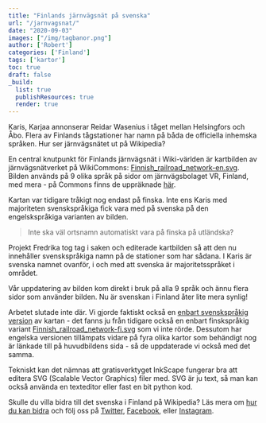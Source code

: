 ```yaml
---
title: "Finlands järnvägsnät på svenska"
url: "/jarnvagsnat/"
date: "2020-09-03"
images: ["/img/tagbanor.png"]
author: ['Robert']
categories: ['Finland']
tags: ['kartor']
toc: true
draft: false
_build:
  list: true
  publishResources: true
  render: true
---
```


Karis, Karjaa annonserar Reidar Wasenius i tåget mellan Helsingfors och Åbo. Flera av Finlands tågstationer har namn på båda de officiella inhemska språken. Hur ser järnvägsnätet ut på Wikipedia? 

En central knutpunkt för Finlands järnvägsnät i Wiki-världen är kartbilden av järnvägsnätverket på WikiCommons: [Finnish\_railroad\_network-en.svg](https://commons.wikimedia.org/wiki/File:Finnish_railroad_network-en.svg). Bilden används på 9 olika språk på sidor om järnvägsbolaget VR, Finland, med mera - på Commons finns de uppräknade [här](https://commons.wikimedia.org/w/index.php?title=Special:GlobalUsage&offset=&limit=500&target=Finnish+railroad+network-en.svg). 

Kartan var tidigare tråkigt nog endast på finska. Inte ens Karis med majoriteten svenskspråkiga fick vara med på svenska på den engelskspråkiga varianten av bilden.

> Inte ska väl ortsnamn automatiskt vara på finska på utländska?

Projekt Fredrika tog tag i saken och editerade kartbilden så att den nu innehåller svenskspråkiga namn på de stationer som har sådana. I Karis är svenska namnet ovanför, i och med att svenska är majoritetsspråket i området. 

Vår uppdatering av bilden kom direkt i bruk på alla 9 språk och ännu flera sidor som använder bilden. Nu är svenskan i Finland åter lite mera synlig! 

Arbetet slutade inte där. Vi gjorde faktiskt också en [enbart svenskspråkig version](https://commons.wikimedia.org/wiki/File:Finnish_railroad_network-sv.svg) av kartan - det fanns ju från tidigare också en enbart finskspråkig variant [Finnish\_railroad\_network-fi.svg](https://commons.wikimedia.org/wiki/File:Finnish_railroad_network-fi.svg) som vi inte rörde. Dessutom har engelska versionen tillämpats vidare på fyra olika kartor som behändigt nog är länkade till på huvudbildens sida - så de uppdaterade vi också med det samma.

Tekniskt kan det nämnas att gratisverktyget InkScape fungerar bra att editera SVG (Scalable Vector Graphics) filer med. SVG är ju text, så man kan också använda en texteditor eller fast en bit python kod.

Skulle du villa bidra till det svenska i Finland på Wikipedia? Läs mera om [hur du kan bidra](https://projektfredrika.fi/bidra/) och följ oss på [Twitter](https://twitter.com/projektfredrika), [Facebook](https://www.facebook.com/projektfredrika/), eller [Instagram](http://instagram.com/projektfredrika).
